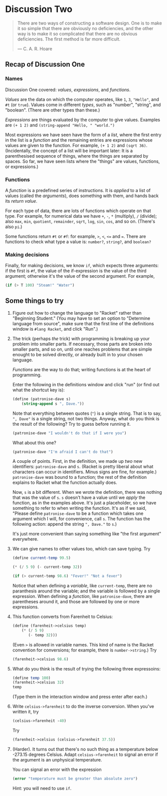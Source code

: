 
Discussion Two
==============

> There are two ways of constructing a software design. One is to make it so
> simple that there are obviously no deficiencies, and the other way is to make
> it so complicated that there are no obvious deficiencies. The first method is
> far more difficult.
>
> — C. A. R. Hoare 


Recap of Discussion One
-----------------------

### Names

Discussion One covered: *values*, *expressions*, and *functions*. 

*Values* are the data on which the computer operates, like `1`, `3`, `"Hello"`,
and `#t` (or `true`). Values come in different *types*, such as "number",
"string", and "boolean". (There are other types than these.)

*Expressions* are things evaluated by the computer to give values. Examples are
`(+ 1 2)` and `(string-append "Hello, " "world.")` 

Most expressions we have seen have the form of a *list*, where the first entry in
the list is a *function* and the remaining entries are expressions whose values
are given to the function. For example, `(+ 1 2)` and `(sqrt 36)`. (Incidentally,
the concept of a list will be important later: It is a parenthesised sequence
of things, where the things are separated by spaces. So far, we have seen lists
where the "things" are values, functions, or expressions.) 

### Functions

A *function* is a predefined series of instructions. It is *applied* to a list
of values (called the *arguments*), does something with them, and hands back its
*return value*.

For each type of data, there are lots of functions which operate on that
type. For example, for numerical data we have `+`, `-`, `*` (multiply), `/`
(divide); also `max`, `min`, `quotient`, `remainder`, `sqrt`, `log`, `sin`,
`cos`, and so on. (There's also `pi`.)

Some functions return `#t` or `#f`: for example, `>`, `<`, `<=` and `=`. There
are functions to check what type a value is: `number?`, `string?`, and
`boolean?`

### Making decisions

Finally, for making decisions, we know `if`, which expects three arguments: if
the first is `#f`, the value of the if-expression is the value of the third
argument; otherwise it's the value of the second argument. For example,
```scheme
(if (> T 100) "Steam!" "Water")
```


Some things to try
------------------

1.  Figure out how to change the language to "Racket" rather than "Beginning
	Student." (You may have to set an option to "Determine language from
	source", make sure that the first line of the definitions window is `#lang
	Racket`, and click "Run".)

2.  The trick (perhaps *the* trick) with programming is breaking up your problem
	into smaller parts. If necessary, those parts are broken into smaller parts,
	and so on, until one reaches problems that are simple enought to be solved
	directly, or already built in to your chosen language.
	
	*Functions* are the way to do that; writing functions is at the heart of
     programming.
	
	Enter the following in the definitions window and click "run" (or find out
	what the shortcut key is):
	
	```scheme
	(define (patronise-dave s)
		(string-append s ", Dave."))
	```
	
	Note that everything between quotes (`"`) is a single string. That is to
	say, `", Dave"` is a single string, not two things. Anyway, what do you
	think is the result of the following? Try to guess before running it.
	
	```scheme
	(patronise-dave "I wouldn't do that if I were you")
	```
	
	What about this one?
	
	```scheme
	(patronise-dave "I'm afraid I can't do that")
	```
	
	A couple of points. First, in the definition, we made up *two* new
	identifiers: `patronise-dave` and `s`. (Racket is pretty liberal about what
	characters can occur in identifiers. Minus signs are fine, for example.)
	`patronise-dave` was bound to a function; the rest of the definition
	explains to Racket what the function actually does.
	
	Now, `s` is a bit different. When we wrote the definition, there was nothing
	that was the value of `s`. `s` doesn't have a value until we *apply* the
	function, as in the examples above. It's just a placeholder, so we have
	something to refer to when writing the function. It's as if we said, "Please
	define `patronise-dave` to be a function which takes one argument which I
	will, for convenience, call `s`. The function has the following action:
	append the string `", Dave."` to `s`.)
	
	It's just more convenient than saying something like "the first argument"
	everywhere. 
	
3.  We can give names to other values too, which can save typing. Try

	```scheme
	(define current-temp 99.5)
	```
	```scheme
	(* (/ 5 9) (- current-temp 32))
	```
	```scheme
	(if (> current-temp 98.6) "Fever!" "Not a fever")
	```

	Notice that when defining a *variable*, like `current-temp`, there are no
	paranthesis around the variable; and the variable is followed by a single
	expression. When defining a *function*, like `patronise-dave`, there are
	parentheses around it, and those are followed by one or more expressions.
	
4.  This function converts from Farenheit to Celsius:

	```scheme
	(define (farenheit->celsius temp)
		(* (/ 5 9) 
		   (- temp 32)))
	```
	
	(Even `>` is allowed in variable names. This kind of name is the Racket
	convention for conversions; for example, there is `number->string`.) Try
	
	```scheme
	(farenheit->celsius 98.6)
	```
	
5.  What do you think is the result of trying the following three expressoins:
	
	```scheme
	(define temp 100)
	(farenheit->celsius 32)
	temp
	```
	
	(Type them in the interaction window and press enter after each.)
	
6.  Write `celsius->farenheit` to do the inverse conversion. When you've written
	it, try 

	```scheme
	(celsius->farenheit -40)
	```
	
	Try
	
	```scheme
	(farenheit->celsius (celsius->farenheit 37.5))
	```
	
7.  (Harder). It turns out that there's no such thing as a temperature below
	-273.15 degrees Celsius. Adapt `celsius->farenheit` to signal an error if
	the argument is an unphysical temperature.
	
	You can signal an error with the expression
	
	```scheme
	(error "temperature must be greater than absolute zero")
	```

	Hint: you will need to use `if`.
